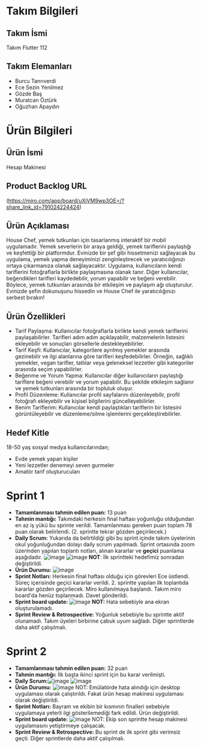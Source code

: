 # Takım Bilgileri
## Takım İsmi
Takım Flutter 112
## Takım Elemanları
* Burcu Tanrıverdi
* Ece Sezin Yenilmez
* Gözde Baş
* Muratcan Öztürk
* Oğuzhan Apaydın

# Ürün Bilgileri
## Ürün İsmi
Hesap Makinesi

## Product Backlog URL
(https://miro.com/app/board/uXjVM9wp3OE=/?share_link_id=791024224424)

## Ürün Açıklaması
House Chef, yemek tutkunları için tasarlanmış interaktif bir mobil uygulamadır. Yemek severlerin bir araya geldiği, yemek tariflerini paylaştığı ve keşfettiği bir platformdur. Evinizde bir şef gibi hissetmenizi sağlayacak bu uygulama, yemek yapma deneyiminizi zenginleştirecek ve yaratıcılığınızı ortaya çıkarmanıza olanak sağlayacaktır.
Uygulama, kullanıcıların kendi tariflerini fotoğraflarla birlikte paylaşmasına olanak tanır. Diğer kullanıcılar, beğendikleri tarifleri kaydedebilir, yorum yapabilir ve beğeni verebilir. Böylece, yemek tutkunları arasında bir etkileşim ve paylaşım ağı oluşturulur.
Evinizde şefin dokunuşunu hissedin ve House Chef ile yaratıcılığınızı serbest bırakın!

## Ürün Özellikleri
* Tarif Paylaşma: Kullanıcılar fotoğraflarla birlikte kendi yemek tariflerini paylaşabilirler. Tarifleri adım adım açıklayabilir, malzemelerin listesini ekleyebilir ve sonuçları görsellerle destekleyebilirler.
* Tarif Keşfi: Kullanıcılar, kategorilere ayrılmış yemekler arasında gezinebilir ve ilgi alanlarına göre tarifleri keşfedebilirler. Örneğin, sağlıklı yemekler, vegan tarifler, tatlılar veya geleneksel lezzetler gibi kategoriler arasında seçim yapabilirler.
* Beğenme ve Yorum Yapma: Kullanıcılar diğer kullanıcıların paylaştığı tariflere beğeni verebilir ve yorum yapabilir. Bu şekilde etkileşim sağlanır ve yemek tutkunları arasında bir topluluk oluşur.
* Profil Düzenleme: Kullanıcılar profil sayfalarını düzenleyebilir, profil fotoğrafı ekleyebilir ve kişisel bilgilerini güncelleyebilirler.
* Benim Tariflerim: Kullanıcılar kendi paylaştıkları tariflerin bir listesini görüntüleyebilir ve düzenleme/silme işlemlerini gerçekleştirebilirler.

## Hedef Kitle
18-50 yaş sosyal medya kullanıcılarından;
* Evde yemek yapan kişiler
* Yeni lezzetler denemeyi seven gurmeler
* Amatör tarif oluşturucuları
# Sprint 1
* **Tamamlanması tahmin edilen puan:** 13 puan
* **Tahmin mantığı:** Takımdaki herkesin final haftası yoğunluğu olduğundan en az iş yükü bu sprinte verildi. Tamamlanması gereken puan toplam 78 puan olarak belirlendi. (2. sprintte tekrar gözden geçirilecek.)
* **Daily Scrum:** Yukarıda da belirtildiği gibi bu sprint içinde takım üyelerinin okul yoğunluğundan dolayı daily scrum yapılmadı. Sprint ortasında zoom üzerinden yapılan toplantı notları, alınan kararlar ve **geçici** puanlama aşağıdadır.
  ![image](https://github.com/oguzhanapaydn/House-Chef/assets/108659778/556edfce-e40f-4ef5-9447-9760eabf1384)
  ![image](https://github.com/oguzhanapaydn/House-Chef/assets/108659778/812db106-5ca0-4a6a-ba15-79db0cfee573)
  **NOT**: İlk sprintteki hedefimiz sonradan değiştirildi.
* **Ürün Durumu:**
![image](https://github.com/oguzhanapaydn/House-Chef/assets/108659778/e82b550d-e363-46d4-aa02-3765fd441f06)
* **Sprint Notları:** Herkesin final haftası olduğu için görevleri Ece üstlendi. Süreç içerisinde geçici kararlar verildi. 2. sprintte yapılan ilk toplantıda kararlar gözden geçirilecek. Miro kullanılmaya başlandı. Takım miro board'da henüz toplanmadı. Davet gönderildi.
* **Sprint board update:**
![image](https://github.com/oguzhanapaydn/House-Chef/assets/108659778/037521b2-4e77-43eb-9847-2243256078ab)
**NOT:** Hata sebebiyle ana ekran oluşturulamadı.
* **Sprint Review & Retrospective:** Yoğunluk sebebiyle bu sprintte aktif olunamadı. Takım üyeleri birbirine çabuk uyum sağladı. Diğer sprintlerde daha aktif çalışılmalı.  

# Sprint 2
* **Tamamlanması tahmin edilen puan:** 32 puan
* **Tahmin mantığı:** İlk başta ikinci sprint için bu karar verilmişti.
* **Daily Scrum:**![image](https://github.com/oguzhanapaydn/House-Chef/assets/108659778/2891a452-ae4c-448f-9e1b-28d08a7713a9)
  ![image](https://github.com/oguzhanapaydn/House-Chef/assets/108659778/7626af26-10d7-4463-82a5-7d51d8f69065)
* **Ürün Durumu:**
![image](https://github.com/oguzhanapaydn/House-Chef/assets/108659778/73b52f76-7ee2-4f5f-baac-4b32440269b2)
NOT: Emülatörde hata alındığı için desktop uygulaması olarak çalıştırıldı. Fakat ürün hesap makinesi uygulaması olarak değiştirildi.
* **Sprint Notları:** Bayram ve ekibin bir kısmının finalleri sebebiyle uygulamaya yeterli ilgi gösterilemediği fark edildi. Ürün değiştirildi.
* **Sprint board update:**
![image](https://github.com/oguzhanapaydn/House-Chef/assets/108659778/e8c5b416-fd1c-489b-bef4-02bf5174351e)
NOT: Ekip son sprintte hesap makinesi uygulamasını yetiştirmeye çalışacak.
* **Sprint Review & Retrospective:** Bu sprint de ilk sprint gibi verimsiz geçti. Diğer sprintlerde daha aktif çalışılmalı. 
